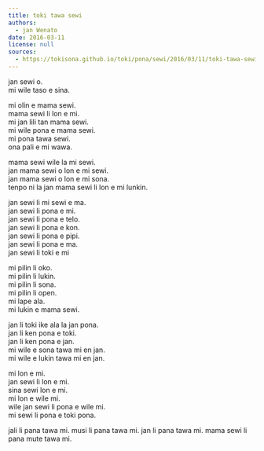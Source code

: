 ```yaml
---
title: toki tawa sewi
authors:
  - jan Wenato
date: 2016-03-11
license: null
sources:
  - https://tokisona.github.io/toki/pona/sewi/2016/03/11/toki-tawa-sewi.html
---
```


jan sewi o.  \
mi wile taso e sina.

mi olin e mama sewi.  \
mama sewi li lon e mi.  \
mi jan lili tan mama sewi.  \
mi wile pona e mama sewi.  \
mi pona tawa sewi.  \
ona pali e mi wawa.

mama sewi wile la mi sewi.  \
jan mama sewi o lon e mi sewi.  \
jan mama sewi o lon e mi sona.  \
tenpo ni la jan mama sewi li lon e mi lunkin.

jan sewi li mi sewi e ma.  \
jan sewi li pona e mi.  \
jan sewi li pona e telo.  \
jan sewi li pona e kon.  \
jan sewi li pona e pipi.  \
jan sewi li pona e ma.  \
jan sewi li toki e mi

mi pilin li oko.  \
mi pilin li lukin.  \
mi pilin li sona.  \
mi pilin li open.  \
mi lape ala.  \
mi lukin e mama sewi.

jan li toki ike ala la jan pona.  \
jan li ken pona e toki.  \
jan li ken pona e jan.  \
mi wile e sona tawa mi en jan.  \
mi wile e lukin tawa mi en jan.

mi lon e mi.  \
jan sewi li lon e mi.  \
sina sewi lon e mi.  \
mi lon e wile mi.  \
wile jan sewi li pona e wile mi.  \
mi sewi li pona e toki pona.

jali li pana tawa mi. musi li pana tawa mi. jan li pana tawa mi. mama sewi li pana mute tawa mi.
